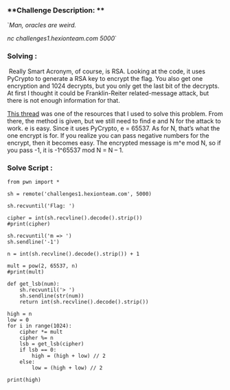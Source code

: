 ### **Challenge Description: **

`*Man, oracles are weird.*

*nc challenges1.hexionteam.com 5000*`



### **Solving :** 

​	Really Smart Acronym, of course, is RSA. Looking at the code, it uses PyCrypto to generate a RSA key to encrypt the flag. You also get one encryption and 1024 decrypts, but you only get the last bit of the decrypts. At first I thought it could be Franklin-Reiter related-message attack, but there is not enough information for that.

<!--more-->

[	This thread](https://crypto.stackexchange.com/questions/11053/rsa-least-significant-bit-oracle-attack) was one of the resources that I used to solve this problem. From there, the method is given, but we still need to find e and N for the attack to work. e is easy. Since it uses PyCrypto, e = 65537. As for N, that’s what the one encrypt is for. If you realize you can pass negative numbers for the encrypt, then it becomes easy. The encrypted message is m^e mod N, so if you pass -1, it is -1^65537 mod N = N – 1.

### **Solve Script :** 

```
from pwn import *

sh = remote('challenges1.hexionteam.com', 5000)

sh.recvuntil('Flag: ')

cipher = int(sh.recvline().decode().strip())
#print(cipher)

sh.recvuntil('m => ')
sh.sendline('-1')

n = int(sh.recvline().decode().strip()) + 1

mult = pow(2, 65537, n)
#print(mult)

def get_lsb(num):
	sh.recvuntil('> ')
	sh.sendline(str(num))
	return int(sh.recvline().decode().strip())

high = n
low = 0
for i in range(1024):
	cipher *= mult
	cipher %= n
	lsb = get_lsb(cipher)
	if lsb == 0:
		high = (high + low) // 2
	else:
		low = (high + low) // 2

print(high)
```





